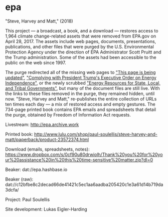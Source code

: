 # epa
"Steve, Harvey and Matt," (2018)

This project — a broadcast, a book, and a download — restores access to 1,964 climate change-related assets that were removed from EPA.gov on April 28, 2017. The assets include web pages, documents, presentations, publications, and other files that were purged by the U.S. Environmental Protection Agency under the direction of EPA Administrator Scott Pruitt and the Trump administration. Some of the assets had been accessible to the public on the web since 1997. 

The purge redirected all of the missing web pages to ["This page is being updated"](https://www.epa.gov/sites/production/files/signpost/cc.html), ["Complying with President Trump's Executive Order on Energy Independence"](https://www.epa.gov/energy-independence), or the newly scrubbed ["Energy Resources for State, Local, and Tribal Governments"](https://www.epa.gov/statelocalenergy#), but many of the document files are still live. With the links to these files removed in the purge, they remained hidden, until now. "Steve, Harvey and Matt," re-publishes the entire collection of URLs ten times each day — a mix of restored access and empty gestures. The 734-page printed book contains EPA emails and spreadsheets that detail the purge, obtained by Freedom of Information Act requests.

Livestream: http://epa.archive.work

Printed book: http://www.lulu.com/shop/paul-soulellis/steve-harvey-and-matt/paperback/product-23572374.html

Download (emails, spreadsheets, notes): https://www.dropbox.com/s/0cf90u80drwiolh/Thank%20you%20for%20your%20assistance%20in%20this%20time-sensitive%20matter.zip?dl=0  

Beaker: dat://epa.hashbase.io

Beaker (raw): dat://c12bfbe8c2decad66de41421c5ec1aa6aadba205420c1e3a61d14b719da3dcfa/

Project: Paul Soulellis

Site development: Lukas Eigler-Harding
